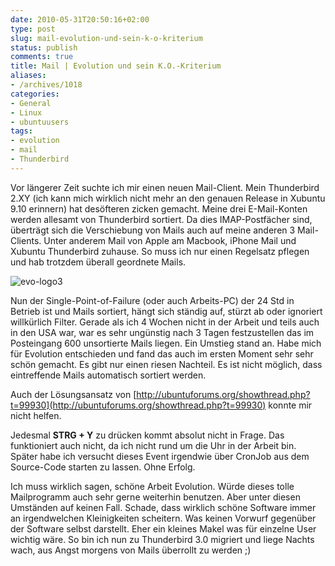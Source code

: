 ```yaml
---
date: 2010-05-31T20:50:16+02:00
type: post
slug: mail-evolution-und-sein-k-o-kriterium
status: publish
comments: true
title: Mail | Evolution und sein K.O.-Kriterium
aliases:
- /archives/1018
categories:
- General
- Linux
- ubuntuusers
tags:
- evolution
- mail
- Thunderbird
---
```


Vor längerer Zeit suchte ich mir einen neuen Mail-Client. Mein Thunderbird 2.XY (ich kann mich wirklich nicht mehr an den genauen Release in Xubuntu 9.10 erinnern) hat desöfteren zicken gemacht. Meine drei E-Mail-Konten werden allesamt von Thunderbird sortiert. Da dies IMAP-Postfächer sind, überträgt sich die Verschiebung von Mails auch auf meine anderen 3 Mail-Clients. Unter anderem Mail von Apple am Macbook, iPhone Mail und Xubuntu Thunderbird zuhause. So muss ich nur einen Regelsatz pflegen und hab trotzdem überall geordnete Mails.


![evo-logo3](/uploads/2010/05/evo-logo3.png)

Nun der Single-Point-of-Failure (oder auch Arbeits-PC) der 24 Std in Betrieb ist und Mails sortiert, hängt sich ständig auf, stürzt ab oder ignoriert willkürlich Filter. Gerade als ich 4 Wochen nicht in der Arbeit und teils auch in den USA war, war es sehr ungünstig nach 3 Tagen festzustellen das im Posteingang 600 unsortierte Mails liegen. Ein Umstieg stand an. Habe mich für Evolution entschieden und fand das auch im ersten Moment sehr sehr schön gemacht. Es gibt nur einen riesen Nachteil. Es ist nicht möglich, dass eintreffende Mails automatisch sortiert werden.

Auch der Lösungsansatz von [http://ubuntuforums.org/showthread.php?t=99930](http://ubuntuforums.org/showthread.php?t=99930) konnte mir nicht helfen.

Jedesmal **STRG + Y** zu drücken kommt absolut nicht in Frage. Das funktioniert auch nicht, da ich nicht rund um die Uhr in der Arbeit bin. Später habe ich versucht dieses Event irgendwie über CronJob aus dem Source-Code starten zu lassen. Ohne Erfolg.

Ich muss wirklich sagen, schöne Arbeit Evolution. Würde dieses tolle Mailprogramm auch sehr gerne weiterhin benutzen. Aber unter diesen Umständen auf keinen Fall. Schade, dass wirklich schöne Software immer an irgendwelchen Kleinigkeiten scheitern. Was keinen Vorwurf gegenüber der Software selbst darstellt. Eher ein kleines Makel was für einzelne User wichtig wäre. So bin ich nun zu Thunderbird 3.0 migriert und liege Nachts wach, aus Angst morgens von Mails überrollt zu werden ;)
